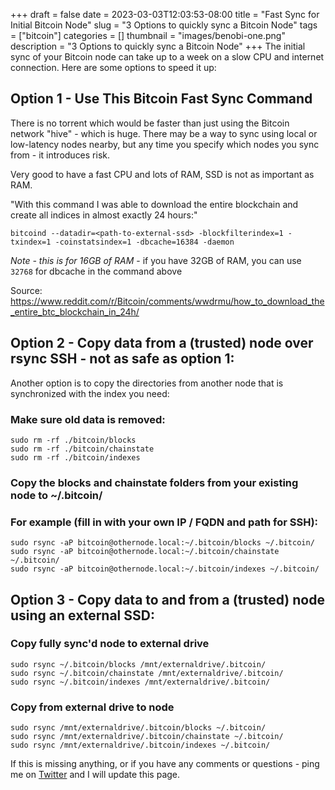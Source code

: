 +++ 
draft = false
date = 2023-03-03T12:03:53-08:00
title = "Fast Sync for Initial Bitcoin Node"
slug = "3 Options to quickly sync a Bitcoin Node" 
tags = ["bitcoin"]
categories = []
thumbnail = "images/benobi-one.png"
description = "3 Options to quickly sync a Bitcoin Node"
+++
The initial sync of your Bitcoin node can take up to a week on a slow CPU and internet connection. Here are some options to speed it up:


## Option 1 - Use This Bitcoin Fast Sync Command
There is no torrent which would be faster than just using the Bitcoin network "hive" - which is huge. There may be a way to sync using local or low-latency nodes nearby, but any time you specify which nodes you sync from - it introduces risk.

Very good to have a fast CPU and lots of RAM, SSD is not as important as RAM.

"With this command I was able to download the entire blockchain and create all indices in almost exactly 24 hours:" 

`bitcoind --datadir=<path-to-external-ssd> -blockfilterindex=1 -txindex=1 -coinstatsindex=1 -dbcache=16384 -daemon`

*Note - this is for 16GB of RAM* - if you have 32GB of RAM, you can use `32768` for dbcache in the command above

Source: https://www.reddit.com/r/Bitcoin/comments/wwdrmu/how_to_download_the_entire_btc_blockchain_in_24h/


## Option 2 - Copy data from a (trusted) node over rsync SSH - not as safe as option 1:

Another option is to copy the directories from another node that is synchronized with the index you need:

### Make sure old data is removed:
```
sudo rm -rf ./bitcoin/blocks
sudo rm -rf ./bitcoin/chainstate
sudo rm -rf ./bitcoin/indexes
```

### Copy the blocks and chainstate folders from your existing node to ~/.bitcoin/
### For example (fill in with your own IP / FQDN and path for SSH):
```
sudo rsync -aP bitcoin@othernode.local:~/.bitcoin/blocks ~/.bitcoin/
sudo rsync -aP bitcoin@othernode.local:~/.bitcoin/chainstate ~/.bitcoin/
sudo rsync -aP bitcoin@othernode.local:~/.bitcoin/indexes ~/.bitcoin/
```


## Option 3 - Copy data to and from a (trusted) node using an external SSD:

### Copy fully sync'd node to external drive
```
sudo rsync ~/.bitcoin/blocks /mnt/externaldrive/.bitcoin/
sudo rsync ~/.bitcoin/chainstate /mnt/externaldrive/.bitcoin/
sudo rsync ~/.bitcoin/indexes /mnt/externaldrive/.bitcoin/
```

### Copy from external drive to node
```
sudo rsync /mnt/externaldrive/.bitcoin/blocks ~/.bitcoin/
sudo rsync /mnt/externaldrive/.bitcoin/chainstate ~/.bitcoin/
sudo rsync /mnt/externaldrive/.bitcoin/indexes ~/.bitcoin/
```

If this is missing anything, or if you have any comments or questions - ping me on [Twitter](https://twitter.com/bensig) and I will update this page.